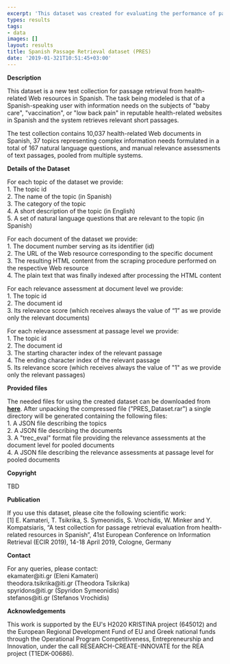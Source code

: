 ```yaml
---
excerpt: 'This dataset was created for evaluating the performance of passage retrieval'
types: results
tags:
- data
images: []
layout: results
title: Spanish Passage Retrieval dataset (PRES)
date: '2019-01-321T10:51:45+03:00'
---
```

<p><b>Description</b></p>
<p>This dataset is a new test collection for passage retrieval from health-related Web resources in Spanish. The task being modeled is that of a Spanish-speaking user with information needs on the subjects of "baby care", "vaccination", or "low back pain" in reputable health-related websites in Spanish and the system retrieves relevant short passages. </p>
</p>The test collection contains 10,037 health-related Web documents in Spanish, 37 topics representing complex information needs formulated in a total of 167 natural language questions, and manual relevance assessments of text passages, pooled from multiple systems. </p>
<p><b>Details of the Dataset</b></p>
<p>
For each topic of the dataset we provide:<br/>
1.	The topic id<br/>
2.	The name of the topic (in Spanish)<br/>
3.	The category of the topic<br/>
4.	A short description of the topic (in English)<br/>
5.	A set of natural language questions that are relevant to the topic (in Spanish)<br/>
</p>
<p>
For each document of the dataset we provide:<br/>
1.	The document number serving as its identifier (id)<br/>
2.	The URL of the Web resource corresponding to the specific document<br/>
3.	The resulting HTML content from the scraping procedure performed on the respective Web resource<br/>
4.	The plain text that was finally indexed after processing the HTML content<br/>
</p>
<p>
For each relevance assessment at document level we provide:<br/>
1.	The topic id<br/>
2.	The document id<br/>
3.	Its relevance score (which receives always the value of “1” as we provide only the relevant documents)<br/>
</p>
<p>
For each relevance assessment at passage level we provide: <br/>
1.	The topic id<br/>
2.	The document id<br/>
3.	The starting character index of the relevant passage<br/>
4.	The ending character index of the relevant passage<br/>
5.	Its relevance score (which receives always the value of "1" as we provide only the relevant passages)<br/>
</p>
<p><b>Provided files</b></p>
<p>
The needed files for using the created dataset can be downloaded from <a href="http://mklab.iti.gr/files/PRES_Dataset.rar"><strong>here</strong></a>. After unpacking the compressed file ("PRES_Dataset.rar") a single directory will be generated containing the following files:
<br/>
1.	A JSON file describing the topics<br/>
2.	A JSON file describing the documents<br/>
3.	A "trec_eval" format file providing the relevance assessments at the document level for pooled documents<br/>
4.	A JSON file describing the relevance assessments at passage level for pooled documents<br/>
</p>
<p><b>Copyright</b></p>
<p>TBD</p>
<p><b>Publication</b></p>
<p>If you use this dataset, please cite the following scientific work:<br/>
[1] E. Kamateri, T. Tsikrika, S. Symeonidis, S. Vrochidis, W. Minker and Y. Kompatsiaris, “A test collection for passage retrieval evaluation from health-related resources in Spanish”, 41st European Conference on Information Retrieval (ECIR 2019), 14-18 April 2019, Cologne, Germany
</p>
<p><b>Contact</b></p>
<p>For any queries, please contact:<br/>
ekamater@iti.gr (Eleni Kamateri)<br/>
theodora.tsikrika@iti.gr (Theodora Tsikrika)<br/>
spyridons@iti.gr (Spyridon Symeonidis)<br/>
stefanos@iti.gr (Stefanos Vrochidis)<br/>
</p>
<p><b>Acknowledgements</b></p>
<p>This work is supported by the EU's H2020 KRISTINA project (645012) and the European Regional Development Fund of EU and Greek national funds through the Operational Program Competitiveness, Entrepreneurship and Innovation, under the call RESEARCH-CREATE-INNOVATE for the REA project (T1EDK-00686).</p>
